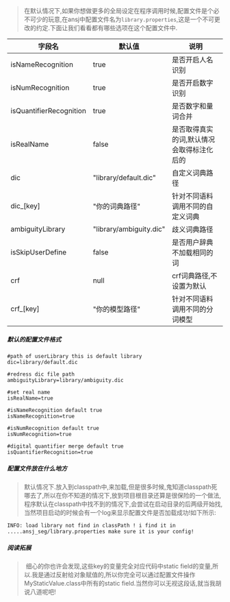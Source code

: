 

> 在默认情况下,如果你想做更多的全局设定在程序调用时候,配置文件是个必不可少的玩意,在ansj中配置文件名为`library.properties`,这是一个不可更改的约定.下面让我们看看都有哪些选项在这个配置文件中.

| 字段名                     | 默认值                     | 说明                    |
| ----------------------- | ----------------------- | --------------------- |
| isNameRecognition       | true                    | 是否开启人名识别              |
| isNumRecognition        | true                    | 是否开启数字识别              |
| isQuantifierRecognition | true                    | 是否数字和量词合并             |
| isRealName              | false                   | 是否取得真实的词,默认情况会取得标注化后的 |
| dic                     | "library/default.dic"   | 自定义词典路径               |
| dic_[key]               | "你的词典路径"                | 针对不同语料调用不同的自定义词典      |
| ambiguityLibrary        | "library/ambiguity.dic" | 歧义词典路径                |
| isSkipUserDefine        | false                   | 是否用户辞典不加载相同的词         |
| crf                     | null                    | crf词典路径,不设置为默认        |
| crf_[key]               | "你的模型路径"                | 针对不同语料调用不同的分词模型       |



##### 默认的配置文件格式

````properties
#path of userLibrary this is default library
dic=library/default.dic

#redress dic file path
ambiguityLibrary=library/ambiguity.dic

#set real name
isRealName=true

#isNameRecognition default true
isNameRecognition=true

#isNumRecognition default true
isNumRecognition=true

#digital quantifier merge default true
isQuantifierRecognition=true

````

##### 配置文件放在什么地方

> 默认情况下.放入到classpath中,来加载,但是很多时候,鬼知道classpath死哪去了,所以在你不知道的情况下,放到项目根目录还算是很保险的一个做法,程序默认在classpath中找不到的情况下,会尝试在启动目录的后两级开始找,当然项目启动的时候会有一个log来显示配置文件是否加载成功!如下所示:

```
INFO: load library not find in classPath ! i find it in 
.....ansj_seg/library.properties make sure it is your config!

```

##### 阅读拓展

> ​ 细心的你也许会发现,这些key的变量完全对应代码中static  field的变量,所以.我是通过反射给对象赋值的,所以你完全可以通过配置文件操作MyStaticValue.class中所有的static field.当然你可以无视这段话,就当我胡说八道呢吧!





